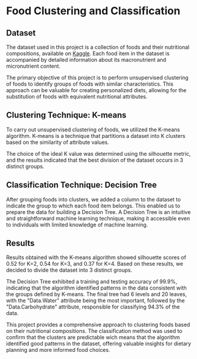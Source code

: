 # Food Clustering and Classification

## Dataset
The dataset used in this project is a collection of foods and their nutritional compositions, available on [Kaggle](https://www.kaggle.com/shrutisaxena/food-nutrition-dataset). Each food item in the dataset is accompanied by detailed information about its macronutrient and micronutrient content.

The primary objective of this project is to perform unsupervised clustering of foods to identify groups of foods with similar characteristics. This approach can be valuable for creating personalized diets, allowing for the substitution of foods with equivalent nutritional attributes.

## Clustering Technique: K-means
To carry out unsupervised clustering of foods, we utilized the K-means algorithm. K-means is a technique that partitions a dataset into K clusters based on the similarity of attribute values.

The choice of the ideal K value was determined using the silhouette metric, and the results indicated that the best division of the dataset occurs in 3 distinct groups.

## Classification Technique: Decision Tree
After grouping foods into clusters, we added a column to the dataset to indicate the group to which each food item belongs. This enabled us to prepare the data for building a Decision Tree. A Decision Tree is an intuitive and straightforward machine learning technique, making it accessible even to individuals with limited knowledge of machine learning.

## Results
Results obtained with the K-means algorithm showed silhouette scores of 0.52 for K=2, 0.54 for K=3, and 0.37 for K=4. Based on these results, we decided to divide the dataset into 3 distinct groups.

The Decision Tree exhibited a training and testing accuracy of 99.9%, indicating that the algorithm identified patterns in the data consistent with the groups defined by K-means. The final tree had 6 levels and 20 leaves, with the "Data.Water" attribute being the most important, followed by the "Data.Carbohydrate" attribute, responsible for classifying 94.3% of the data.

This project provides a comprehensive approach to clustering foods based on their nutritional compositions. The classification method was used to confirm that the clusters are predictable wich means that the algorithm identified good patterns in the dataset, offering valuable insights for dietary planning and more informed food choices.
